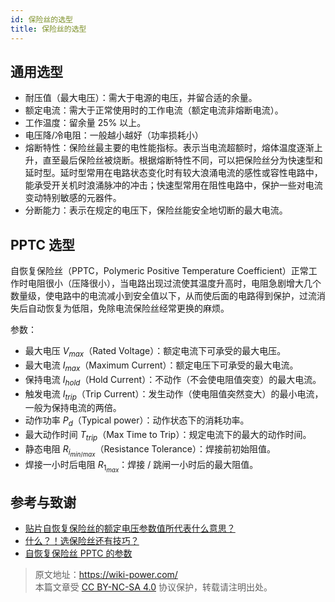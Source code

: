 ```yaml
---
id: 保险丝的选型
title: 保险丝的选型
---
```


## 通用选型

- 耐压值（最大电压）：需大于电源的电压，并留合适的余量。
- 额定电流：需大于正常使用时的工作电流（额定电流非熔断电流）。
- 工作温度：留余量 25% 以上。
- 电压降/冷电阻：一般越小越好（功率损耗小）
- 熔断特性：保险丝最主要的电性能指标。表示当电流超额时，熔体温度逐渐上升，直至最后保险丝被烧断。根据熔断特性不同，可以把保险丝分为快速型和延时型。延时型常用在电路状态变化时有较大浪涌电流的感性或容性电路中，能承受开关机时浪涌脉冲的冲击；快速型常用在阻性电路中，保护一些对电流变动特别敏感的元器件。
- 分断能力：表示在规定的电压下，保险丝能安全地切断的最大电流。

## PPTC 选型

自恢复保险丝（PPTC，Polymeric Positive Temperature Coefficient）正常工作时电阻很小（压降很小），当电路出现过流使其温度升高时，电阻急剧增大几个数量级，使电路中的电流减小到安全值以下，从而使后面的电路得到保护，过流消失后自动恢复为低阻，免除电流保险丝经常更换的麻烦。

参数：

- 最大电压 $V_{max}$（Rated Voltage）：额定电流下可承受的最大电压。
- 最大电流 $I_{max}$（Maximum Current）：额定电压下可承受的最大电流。
- 保持电流 $I_{hold}$（Hold Current）：不动作（不会使电阻值突变）的最大电流。
- 触发电流 $I_{trip}$（Trip Current）：发生动作（使电阻值突然变大）的最小电流，一般为保持电流的两倍。
- 动作功率 $P_d$（Typical power）：动作状态下的消耗功率。
- 最大动作时间 $T_{trip}$（Max Time to Trip）：规定电流下的最大的动作时间。
- 静态电阻 $R_{i_{min/max}}$（Resistance Tolerance）：焊接前初始阻值。
- 焊接一小时后电阻 $R_{1_{max}}$：焊接 / 跳闸一小时后的最大阻值。

## 参考与致谢

- [贴片自恢复保险丝的额定电压参数值所代表什么意思？](http://www.tergy.com/297/933.html)
- [什么？！选保险丝还有技巧？](https://mp.weixin.qq.com/s/uJp8fnafHpVfJFnVWkfAWg)
- [自恢复保险丝 PPTC 的参数](https://semiware.com/pptc/pptc03.html)

> 原文地址：<https://wiki-power.com/>  
> 本篇文章受 [CC BY-NC-SA 4.0](https://creativecommons.org/licenses/by/4.0/deed.zh) 协议保护，转载请注明出处。

